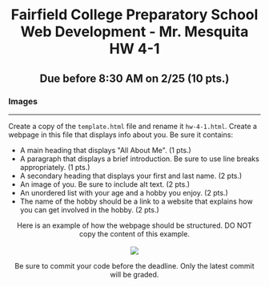 <h1 align="center">
    Fairfield College Preparatory School<br>
    Web Development - Mr. Mesquita<br>
    HW 4-1
</h1>

<h2 align="center">
    Due before 8:30 AM on 2/25 (10 pts.)
</h2>

### Images
---

Create a copy of the `template.html` file and rename it `hw-4-1.html`. Create a webpage in this file that displays info about you. Be sure it contains:

* A main heading that displays "All About Me". (1 pts.)
* A paragraph that displays a brief introduction. Be sure to use line breaks appropriately. (1 pts.)
* A secondary heading that displays your first and last name. (2 pts.)
* An image of you. Be sure to include alt text. (2 pts.)
* An unordered list with your age and a hobby you enjoy. (2 pts.)
* The name of the hobby should be a link to a website that explains how you can get involved in the hobby. (2 pts.)

<p align="center">
Here is an example of how the webpage should be structured. DO NOT copy the content of this example.<br>
<br>
<img src="https://i.imgur.com/t2NykV7.png">
</p>

<p align="center">Be sure to commit your code before the deadline. Only the latest commit will be graded.</p>
